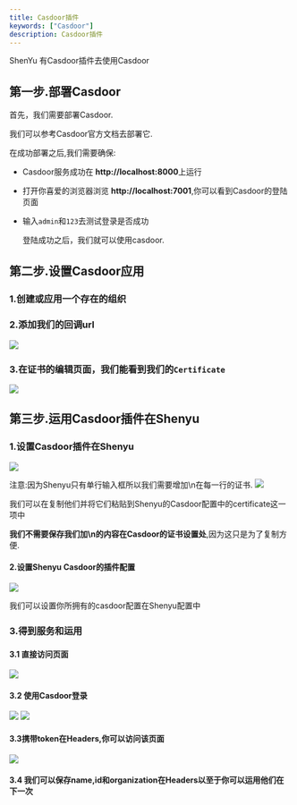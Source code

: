 ```yaml
---
title: Casdoor插件
keywords: ["Casdoor"]
description: Casdoor插件
---
```


ShenYu 有Casdoor插件去使用Casdoor

## 第一步.部署Casdoor

首先，我们需要部署Casdoor.

我们可以参考Casdoor官方文档去部署它.

在成功部署之后,我们需要确保:

* Casdoor服务成功在 **http://localhost:8000**上运行

* 打开你喜爱的浏览器浏览 **http://localhost:7001**,你可以看到Casdoor的登陆页面

* 输入`admin`和`123`去测试登录是否成功

  登陆成功之后，我们就可以使用casdoor.

## 第二步.设置Casdoor应用

### 1.创建或应用一个存在的组织

### 2.添加我们的回调url

  ![](/img/shenyu/plugin/casdoor/casdoor_config.png)

### 3.在证书的编辑页面，我们能看到我们的`Certificate`
  ![](/img/shenyu/plugin/casdoor/casdoor_config.png)


## 第三步.运用Casdoor插件在Shenyu

### 1.设置Casdoor插件在Shenyu
  ![](/img/shenyu/plugin/casdoor/casdoor_configPlugin.png)



注意:因为Shenyu只有单行输入框所以我们需要增加\n在每一行的证书.
  ![](/img/shenyu/plugin/casdoor/casdoor_cert2.png)



我们可以在复制他们并将它们粘贴到Shenyu的Casdoor配置中的certificate这一项中

**我们不需要保存我们加\n的内容在Casdoor的证书设置处**,因为这只是为了复制方便.

#### 2.设置Shenyu Casdoor的插件配置
   ![](/img/shenyu/plugin/casdoor/casdoor_casdoor.png)



​我们可以设置你所拥有的casdoor配置在Shenyu配置中

### 3.得到服务和运用

#### 3.1 直接访问页面
   ![](/img/shenyu/plugin/casdoor/casdoor_faillogin.png)


#### 3.2 使用Casdoor登录
   ![](/img/shenyu/plugin/casdoor/casdoor_login.png)
   ![](/img/shenyu/plugin/casdoor/casdoor_successlogin.png)

#### 3.3携带token在Headers,你可以访问该页面

   ![](/img/shenyu/plugin/casdoor/casdoor_token.png)


#### 3.4 我们可以保存name,id和organization在Headers以至于你可以运用他们在下一次
